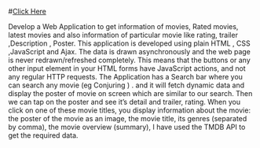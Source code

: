 #<a href="https://chauhanarpit09.github.io/MovieWebApp-with-HTML-JS-CSS/">Click Here</a>

Develop a Web Application to get information of movies, Rated movies, latest movies and also information of particular movie like rating, trailer ,Description , Poster.
This application is developed using plain HTML , CSS ,JavaScript and Ajax.
The data is drawn asynchronously and the web page is never redrawn/refreshed completely. This means that the buttons or any other input element in your HTML forms have JavaScript actions, and not any regular HTTP requests.
The Application has a Search bar where you can search any movie (eg Conjuring ) . and it will fetch dynamic data and display the poster of movie on screen which are similar to our search. Then we can tap on the poster and see it’s detail and trailer, rating. 
When you click on one of these movie titles, you display information about the movie: the poster of the movie as an image, the movie title, its genres (separated by comma), the movie overview (summary), 
I have used the TMDB API to get the required data.

